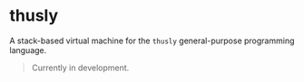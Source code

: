 # thusly

A stack-based virtual machine for the `thusly` general-purpose programming language.

> Currently in development.
